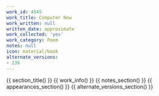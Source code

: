```yaml
---
work_id: 4545
work_title: Computer Now
work_written: null
written_date: approximate
work_collected: 'yes'
work_category: Poem
notes: null
icon: material/book
alternate_versions:
- 236
---
```


{{ section_title() }}
{{ work_info() }}
{{ notes_section() }}
{{ appearances_section() }}
{{ alternate_versions_section() }}